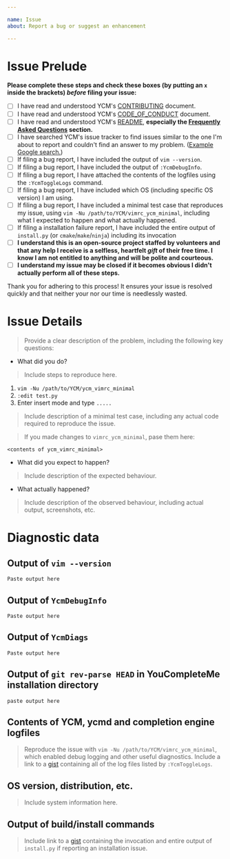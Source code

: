 ```yaml
---

name: Issue
about: Report a bug or suggest an enhancement

---
```


# Issue Prelude

**Please complete these steps and check these boxes (by putting an `x` inside
the brackets) _before_ filing your issue:**

- [ ] I have read and understood YCM's [CONTRIBUTING][cont] document.
- [ ] I have read and understood YCM's [CODE_OF_CONDUCT][code] document.
- [ ] I have read and understood YCM's [README][readme], **especially the
  [Frequently Asked Questions][faq] section.**
- [ ] I have searched YCM's issue tracker to find issues similar to the one I'm
  about to report and couldn't find an answer to my problem. ([Example Google
  search.][search])
- [ ] If filing a bug report, I have included the output of `vim --version`.
- [ ] If filing a bug report, I have included the output of `:YcmDebugInfo`.
- [ ] If filing a bug report, I have attached the contents of the logfiles using
  the `:YcmToggleLogs` command.
- [ ] If filing a bug report, I have included which OS (including specific OS
  version) I am using.
- [ ] If filing a bug report, I have included a minimal test case that reproduces
  my issue, using `vim -Nu /path/to/YCM/vimrc_ycm_minimal`, including what I
  expected to happen and what actually happened.
- [ ] If filing a installation failure report, I have included the entire output
  of `install.py` (or `cmake`/`make`/`ninja`) including its invocation
- [ ] **I understand this is an open-source project staffed by volunteers and
  that any help I receive is a selfless, heartfelt _gift_ of their free time. I
  know I am not entitled to anything and will be polite and courteous.**
- [ ] **I understand my issue may be closed if it becomes obvious I didn't
  actually perform all of these steps.**

Thank you for adhering to this process! It ensures your issue is resolved
quickly and that neither your nor our time is needlessly wasted.

# Issue Details

> Provide a clear description of the problem, including the following key
> questions:

* What did you do?

> Include steps to reproduce here.

1. `vim -Nu /path/to/YCM/ycm_vimrc_minimal`
2. `:edit test.py`
3. Enter insert mode and type `.....`

> Include description of a minimal test case, including any actual code required
> to reproduce the issue.

> If you made changes to `vimrc_ycm_minimal`, pase them here:

```
<contents of ycm_vimrc_minimal>
```

* What did you expect to happen?

> Include description of the expected behaviour.

* What actually happened?

> Include description of the observed behaviour, including actual output,
> screenshots, etc.

# Diagnostic data

## Output of `vim --version`

```
Paste output here
```

## Output of `YcmDebugInfo`

```
Paste output here
```

## Output of `YcmDiags`

```
Paste output here
```

## Output of `git rev-parse HEAD` in YouCompleteMe installation directory

```
paste output here
```

## Contents of YCM, ycmd and completion engine logfiles

> Reproduce the issue with `vim -Nu /path/to/YCM/vimrc_ycm_minimal`, which
> enabled debug logging and other useful diagnostics.  Include a link to a
> [gist][] containing all of the log files listed by `:YcmToggleLogs`.

## OS version, distribution, etc.

> Include system information here.

## Output of build/install commands

> Include link to a [gist][] containing the invocation and entire output of
> `install.py` if reporting an installation issue.

[cont]: https://github.com/ycm-core/YouCompleteMe/blob/master/CONTRIBUTING.md
[code]: https://github.com/ycm-core/YouCompleteMe/blob/master/CODE_OF_CONDUCT.md
[readme]: https://github.com/ycm-core/YouCompleteMe/blob/master/README.md
[faq]: https://github.com/ycm-core/YouCompleteMe/wiki/FAQ
[search]: https://www.google.com/search?q=site%3Ahttps%3A%2F%2Fgithub.com%2Fycm-core%2FYouCompleteMe%2Fissues%20python%20mac
[gist]: https://gist.github.com/
